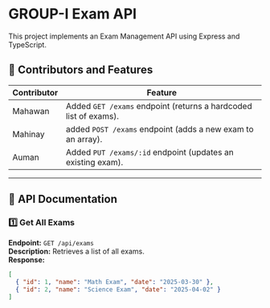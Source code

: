 # GROUP-I Exam API

This project implements an Exam Management API using Express and TypeScript.

## 📌 Contributors and Features

| Contributor | Feature |
|-------------|------------------------------------------------|
| Mahawan   | Added `GET /exams` endpoint (returns a hardcoded list of exams). |
| Mahinay   |added `POST /exams` endpoint (adds a new exam to an array). |
| Auman   |Added `PUT /exams/:id` endpoint (updates an existing exam). |

---

## 📖 API Documentation

### 1️⃣ Get All Exams
**Endpoint:** `GET /api/exams`  
**Description:** Retrieves a list of all exams.  
**Response:**
```json
[
  { "id": 1, "name": "Math Exam", "date": "2025-03-30" },
  { "id": 2, "name": "Science Exam", "date": "2025-04-02" }
]
